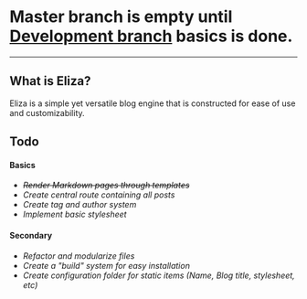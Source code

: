 # **Master branch is empty until [Development branch](https://github.com/Yahvuh/Eliza/tree/development) basics is done.**
___
## **What is Eliza?**
Eliza is a simple yet versatile blog engine that is constructed for ease of use and customizability. 

## **Todo**
#### Basics
* ~~*Render Markdown pages through templates*~~
* *Create central route containing all posts*
* *Create tag and author system*
* *Implement basic stylesheet*

#### Secondary
* *Refactor and modularize files*
* *Create a "build" system for easy installation*
* *Create configuration folder for static items (Name, Blog title, stylesheet, etc)*